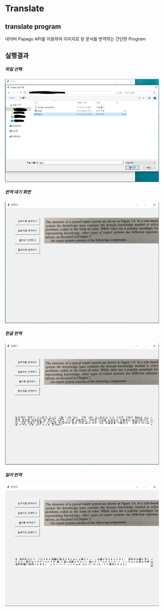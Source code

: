 # Translate
## translate program
네이버 Papago API를 이용하여 이미지로 된 문서를 번역하는 간단한 Program

## 실행결과
##### 파일 선택
![파일 선택](./Image/1.PNG)
##### 번역 대기 화면 
![번역 대기 화면](./Image/2.png)
##### 한글 번역
![한글 번역](./Image/3.png)
##### 일어 번역
![일어 번역](./Image/4.png)